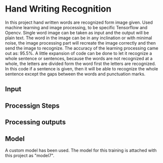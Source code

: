 # Hand Writing Recognition
In this project hand written words are recognized form image given. Used machine learning and image processing, to be specific Tensorflow and Opencv. Single word image can be taken as input and the output will be plain text. The word in the image can be in any inclination or with minimal noise, the image processing part will recreate the image correctly and then send the image to recognize. The accuracy of the learning processing came out as: 95.5%. A little expansion of code can be done to let it recognize a whole sentence or sentences, because the words are not recognized at a whole, the letters are divided form the word first the letters are recognized. In this code if a sentence is given, then it will be able to recognize the whole sentence except the gaps between the words and punctuation marks.
## Input ##
## Processign Steps ##
## Processing outputs ##
## Model ##
A custom model has been used. The model for this training is attached with this project as "model7".
